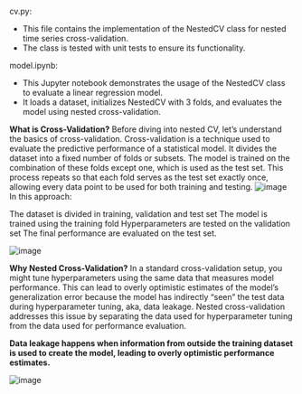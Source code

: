 
cv.py:
- This file contains the implementation of the NestedCV class for nested time series cross-validation.
- The class is tested with unit tests to ensure its functionality.

model.ipynb:
- This Jupyter notebook demonstrates the usage of the NestedCV class to evaluate a linear regression model.
- It loads a dataset, initializes NestedCV with 3 folds, and evaluates the model using nested cross-validation.

**What is Cross-Validation?**
Before diving into nested CV, let’s understand the basics of cross-validation. Cross-validation is a technique used to evaluate the predictive performance of a statistical model. It divides the dataset into a fixed number of folds or subsets. The model is trained on the combination of these folds except one, which is used as the test set. This process repeats so that each fold serves as the test set exactly once, allowing every data point to be used for both training and testing.
![image](https://github.com/PAVIJANU/IQGATEWAY/assets/127427914/0104031e-f09a-4c15-9be8-4e8861f34c76)
In this approach:

The dataset is divided in training, validation and test set
The model is trained using the training fold
Hyperparameters are tested on the validation set
The final performance are evaluated on the test set.

![image](https://github.com/PAVIJANU/IQGATEWAY/assets/127427914/5cb578b8-22e4-4d26-ae07-a9e80311cb0c)


**Why Nested Cross-Validation?**
In a standard cross-validation setup, you might tune hyperparameters using the same data that measures model performance. This can lead to overly optimistic estimates of the model’s generalization error because the model has indirectly “seen” the test data during hyperparameter tuning, aka, data leakage. Nested cross-validation addresses this issue by separating the data used for hyperparameter tuning from the data used for performance evaluation.


**Data leakage happens when information from outside the training dataset is used to create the model, leading to overly optimistic performance estimates.**

![image](https://github.com/PAVIJANU/IQGATEWAY/assets/127427914/4fe927f1-5f84-495f-afa2-3627a26019a1)

